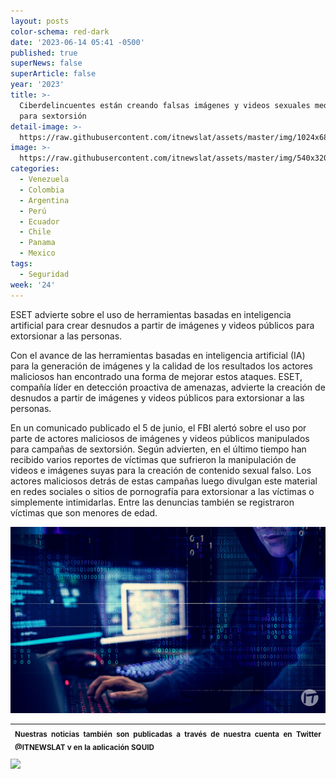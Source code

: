 ```yaml
---
layout: posts
color-schema: red-dark
date: '2023-06-14 05:41 -0500'
published: true
superNews: false
superArticle: false
year: '2023'
title: >-
  Ciberdelincuentes están creando falsas imágenes y videos sexuales mediante IA
  para sextorsión
detail-image: >-
  https://raw.githubusercontent.com/itnewslat/assets/master/img/1024x680/hacker-codigo-g.jpg
image: >-
  https://raw.githubusercontent.com/itnewslat/assets/master/img/540x320/hacker-codigo-p.jpg
categories:
  - Venezuela
  - Colombia
  - Argentina
  - Perú
  - Ecuador
  - Chile
  - Panama
  - Mexico
tags:
  - Seguridad
week: '24'
---
```

ESET advierte sobre el uso de herramientas basadas en inteligencia artificial para crear desnudos a partir de imágenes y videos públicos para extorsionar a las personas.

Con el avance de las herramientas basadas en inteligencia artificial (IA) para la generación de imágenes y la calidad de los resultados los actores maliciosos han encontrado una forma de mejorar estos ataques. ESET, compañía líder en detección proactiva de amenazas, advierte la creación de desnudos a partir de imágenes y videos públicos para extorsionar a las personas.

En un comunicado publicado el 5 de junio, el FBI alertó sobre el uso por parte de actores maliciosos de imágenes y videos públicos manipulados para campañas de sextorsión. Según advierten, en el último tiempo han recibido varios reportes de víctimas que sufrieron la manipulación de videos e imágenes suyas para la creación de contenido sexual falso. Los actores maliciosos detrás de estas campañas luego divulgan este material en redes sociales o sitios de pornografía para extorsionar a las víctimas o simplemente intimidarlas. Entre las denuncias también se registraron víctimas que son menores de edad.

![](https://raw.githubusercontent.com/itnewslat/assets/master/img/540x320/hacker-codigo-p.jpg)

<table style="height: 42px;" width="569">
<tbody>
<tr>
<td style="text-align: justify;"><sub><strong>Nuestras noticias también son publicadas a través de nuestra cuenta en Twitter <a href="https://twitter.com/itnewslat?lang=es">@ITNEWSLAT</a> y en la aplicación <a href="https://squidapp.co/en/">SQUID</a></strong></sub></td>
</tr>
</tbody>
</table>
<img src="https://tracker.metricool.com/c3po.jpg?hash=56f88a41e39ab42c063cc51676587a04"/>